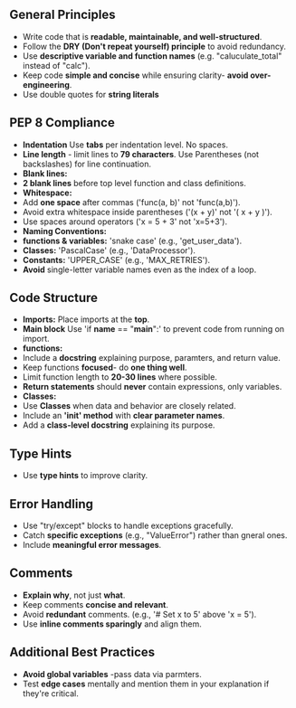 ## General Principles
- Write code that is **readable, maintainable, and well-structured**.
- Follow the **DRY (Don't repeat yourself) principle** to avoid redundancy.
- Use **descriptive variable and function names** 
  (e.g. "caluculate_total" instead of "calc").
- Keep code **simple and concise** while ensuring clarity-
  **avoid over-engineering**.
- Use double quotes for **string literals**

## PEP 8 Compliance
- **Indentation** Use **tabs** per indentation level. No spaces.
- **Line length** - limit lines to **79 characters**. 
  Use Parentheses (not backslashes) for line continuation.
- **Blank lines:**
 - **2 blank lines** before top level function and class definitions.
- **Whitespace:**
 - Add **one space** after commas ('func(a, b)' not 'func(a,b)').
 - Avoid extra whitespace inside parentheses ('(x + y)' not '( x + y )').
 - Use spaces around operators ('x = 5 + 3' not 'x=5+3').
- **Naming Conventions:**
 - **functions & variables:** 'snake case' (e.g., 'get_user_data').
  - **Classes:** 'PascalCase' (e.g., 'DataProcessor').
  - **Constants:** 'UPPER_CASE' (e.g., 'MAX_RETRIES').
  - **Avoid** single-letter variable names even as the index of a loop.
## Code Structure
- **Imports:** Place imports at the **top**.
- **Main block** Use 'if __name__ == "__main__":' 
  to prevent code from running on import.
- **functions:**
 - Include a **docstring** explaining purpose, paramters, and return value.
  - Keep functions **focused**- do **one thing well**.
   - Limit function length to **20-30 lines** where possible.
  - **Return statements** should **never** contain expressions, only variables. 
- **Classes:**
 - Use  **Classes** when data and behavior are closely related.
 - Include an **'__init__' method** with **clear parameter names**.
 - Add a **class-level docstring** explaining its purpose.


## Type Hints
- Use **type hints** to improve clarity.

## Error Handling
- Use "try/except" blocks to handle exceptions gracefully.
- Catch **specific exceptions** (e.g., "ValueError") rather than gneral ones.
- Include **meaningful error messages**.

## Comments
- **Explain why**, not just **what**.
- Keep comments **concise and relevant**.
- Avoid **redundant** comments. (e.g., '# Set x to 5' above 'x = 5').
- Use **inline comments sparingly** and align them.

## Additional Best Practices
- **Avoid global variables** -pass data via parmters.
- Test **edge cases** mentally and mention them in your explanation 
  if they're critical.